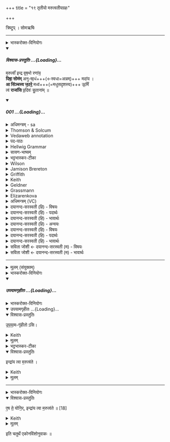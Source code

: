 +++
title = "१९ तृतीयो मरुत्वतीयग्रहः"

+++
<div class="js_include" url="/vedAH_yajuH/taittirIyam/saMhitA/sarva-prastutiH/1/4_somAbhiShavAdi/19_tRtIyo_marutvatIyagrahaH"  newLevelForH1="1" includeTitle="true">


त्रिष्टुप् । सोमऋषिः

_______
<details><summary>भास्करोक्त-विनियोगः</summary>

1तृतीयं मरुत्वतीयं गृह्णाति - मरुत्वानिन्द्रेति चतुष्पदया त्रिष्टुभा ॥ 
</details>
<div class="js_include" includetitle="plain" newlevelforh1="5" title="विश्वास-प्रस्तुतिः" unfilled url="/vedAH_Rk/shAkalam/saMhitA/vishvAsa-prastutiH/03/047/01_marutvA_N_indra.md">
<details open><summary><h5>विश्वास-प्रस्तुतिः ...{Loading}...</h5></summary>


म॒रुत्वाँ॑ इन्द्र वृष॒भो रणा॑य॒  
**पिबा॒ सोम॑म्** अनु-ष्व॒धं+++(←स्वधा=अन्नम्)+++ मदा॑य ।  
**आ सि॑ञ्चस्व ज॒ठरे॒** मध्व॑+++(=मधुसदृशस्य)+++ ऊ॒र्मिं  
त्वं **राजा॑सि** प्र॒दिवः॑ सु॒ताना॑म् ॥

</details>
</div>
<div class="js_include" includetitle="false" newlevelforh1="5" unfilled url="/vedAH_Rk/shAkalam/saMhitA/sarvASh_TIkAH/03/047/01_marutvA_N_indra.md">
<details open><summary><h5>001 ...{Loading}...</h5></summary>
<details><summary>अधिमन्त्रम् - sa</summary>

- देवता - इन्द्रः
- ऋषिः - गाथिनो विश्वामित्रः
- छन्दः - त्रिष्टुप्
</details>
<details><summary>Thomson & Solcum</summary>

मरु꣡त्वाँ इन्द्र वृषभो꣡ र꣡णाय  
पि꣡बा सो꣡मम् अनुष्वध꣡म् म꣡दाय  
आ꣡ सिञ्चस्व जठ꣡रे म꣡ध्व ऊर्मिं꣡  
तुवं꣡ रा꣡जासि प्रदि꣡वः सुता꣡नाम्
</details>
<details><summary>Vedaweb annotation</summary>

_________
**Strata**  
Normal

###### Pāda-label
genre M  
genre M  
genre M  
genre M
_________
**Morph**  
indra ← índra- (nominal stem)  
{case:VOC, gender:M, number:SG}

marútvān ← marútvant- (nominal stem)  
{case:NOM, gender:M, number:SG}

ráṇāya ← ráṇa- (nominal stem)  
{case:DAT, gender:M, number:SG}

vr̥ṣabháḥ ← vr̥ṣabhá- (nominal stem)  
{case:NOM, gender:M, number:SG}

anuṣvadhám ← anuṣvadhám (invariable)  
{}

mádāya ← máda- (nominal stem)  
{case:DAT, gender:M, number:SG}

píba ← √pā- 2 (root)  
{number:SG, person:2, mood:IMP, tense:PRS, voice:ACT}

sómam ← sóma- (nominal stem)  
{case:ACC, gender:M, number:SG}

ā́ ← ā́ (invariable)  
{}

jaṭháre ← jaṭhára- (nominal stem)  
{case:LOC, gender:N, number:SG}

mádhvaḥ ← mádhu- (nominal stem)  
{case:GEN, gender:N, number:SG}

siñcasva ← √sic- (root)  
{number:SG, person:2, mood:IMP, tense:PRS, voice:MED}

ūrmím ← ūrmí- (nominal stem)  
{case:ACC, gender:M, number:SG}

asi ← √as- 1 (root)  
{number:SG, person:2, mood:IND, tense:PRS, voice:ACT}

pradívaḥ ← pradív- (nominal stem)  
{case:ABL, gender:M, number:SG}

rā́jā ← rā́jan- (nominal stem)  
{case:NOM, gender:M, number:SG}

sutā́nām ← √su- (root)  
{case:GEN, gender:M, number:PL, non-finite:PPP}

tvám ← tvám (pronoun)  
{case:NOM, number:SG}

</details>
<details><summary>पद-पाठः</summary>

म॒रुत्वा॑न् । इ॒न्द्र॒ । वृ॒ष॒भः । रणा॑य । पिब॑ । सोम॑म् । अ॒नु॒ऽस्व॒धम् । मदा॑य ।  
आ । सि॒ञ्च॒स्व॒ । ज॒ठरे॑ । मध्वः॑ । ऊ॒र्मिम् । त्वम् । राजा॑ । अ॒सि॒ । प्र॒ऽदिवः॑ । सु॒ताना॑म् ॥
</details>
<details><summary>Hellwig Grammar</summary>

-   *marutvāṃ* ← *marutvat*
- \[noun\], nominative, singular, masculine
- “Marut(a).”
------------------------------------------------------------------------
- *indra*
- \[noun\], vocative, singular, masculine
- “Indra; leader; best; king; first; head; self; indra \[word\];
    Indra; sapphire; fourteen; guru.”
------------------------------------------------------------------------
- *vṛṣabho* ← *vṛṣabhaḥ* ← *vṛṣabha*
- \[noun\], nominative, singular, masculine
- “bull; Vṛṣabha; Vṛṣabha; best.”
------------------------------------------------------------------------
- *raṇāya* ← *raṇa*
- \[noun\], dative, singular, masculine
- “battle; fight; pleasure; joy; war; combat.”
------------------------------------------------------------------------
- *pibā* ← *piba* ← *pā*
- \[verb\], singular, Present imperative
- “drink; gulp; soak; drink; suck; inhale.”
------------------------------------------------------------------------
- *somam* ← *soma*
- \[noun\], accusative, singular, masculine
- “Soma; moon; soma \[word\]; Candra.”
------------------------------------------------------------------------
- *anuṣvadham*
- \[adverb\]
------------------------------------------------------------------------
- *madāya* ← *mada*
- \[noun\], dative, singular, masculine
- “drunkenness; mada; estrus; excitement; sexual arousal; alcohol;
    musth; mad; mada; ecstasy; pride; drink; joy; arrogance;
    vivification.”
------------------------------------------------------------------------
- *ā*
- \[adverb\]
- “towards; ākāra; until; ā; since; according to; ā \[suffix\].”
------------------------------------------------------------------------
- *siñcasva* ← *sic*
- \[verb\], singular, Present imperative
- “submerge; sprinkle; pour; wet; decant; impregnate.”
------------------------------------------------------------------------
- *jaṭhare* ← *jaṭhara*
- \[noun\], locative, singular, neuter
- “abdomen; udara; Jaṭhara; edema; garbha; inside; stomach; belly.”
------------------------------------------------------------------------
- *madhva* ← *madhvaḥ* ← *madhu*
- \[noun\], genitive, singular, neuter
- “honey; alcohol; sweet; nectar; madhu \[word\].”
------------------------------------------------------------------------
- *ūrmiṃ* ← *ūrmim* ← *ūrmi*
- \[noun\], accusative, singular, feminine
- “wave; billow.”
------------------------------------------------------------------------
- *tvaṃ* ← *tvam* ← *tvad*
- \[noun\], nominative, singular
- “you.”
------------------------------------------------------------------------
- *rājāsi* ← *rājā* ← *rājan*
- \[noun\], nominative, singular, masculine
- “king; Kshatriya; rājan \[word\]; best; rājāvarta; Yakṣa.”
------------------------------------------------------------------------
- *rājāsi* ← *asi* ← *as*
- \[verb\], singular, Present indikative
- “be; exist; become; originate; happen; result; be; dwell; be born;
    stay; be; equal; exist; transform.”
------------------------------------------------------------------------
- *pradivaḥ* ← *pradiv*
- \[noun\], ablative, singular, masculine
- “age-old; long.”
------------------------------------------------------------------------
- *sutānām* ← *suta*
- \[noun\], genitive, plural, masculine
- “Soma.”
------------------------------------------------------------------------
</details>
<details><summary>सायण-भाष्यम्</summary>

हे **इन्द्र** यः **वृषभः** अपां वर्षिता **मरुत्वान्** । मरुतो देवविशः तद्वान्। स त्वम् **अनुष्वधं** स्वधया सवनीयपुरोडाशादिरूपेण अन्नेनानुगतं **सोमं** **रणाय** रमणीयसंग्रामार्थं **मदाय** तं सोमं **पिब** । किंच **मध्वः** मदकरस्य सोमस्य **ऊर्मिं** संघातं बहुरसं **जठरे** । जग्धमन्नमस्मिंस्तिष्ठतीति जठरमुदरम् । तस्मिन्नुदरे **आ** **सिञ्चस्व** सर्वतः क्षारय । यतः **त्वं** **प्रदिवः** पूर्वेष्वहःसु **सुतानाम्** अभिषुतानां सोमानां **राजासि** ईशितासि । न केवलमधुनातनानामिति भावः । उक्तमर्थं यास्को ब्रवीति-- मरुत्वानिन्द्र मरुद्भिस्तद्वान् वृषभो वर्षितापां रणाय रमणीयाय संग्रामाय पिब सोममनुष्वधमन्वन्नं मदाय मदनीयाय जैत्रायासिञ्चस्व जठरे मधुन ऊर्मिम् । मधु सोममित्यौपमिकं माद्यतेः । इदमपीतरन्मध्वेतस्मादेव । त्वं राजासि पूर्वेष्वप्यहःसु सुतानाम् ' ( निरु. ४. ८ ) इति ॥ अनुस्वधम् । स्वधामनुगम्य वर्तमानम् । ‘ अत्यादयः क्रान्ताद्यर्थे द्वितीयया ' इति समासः । संहितायां पूर्वपदात्' (पा. सू. ८. ३. १०६ ) इति षत्वम् । निरुदकादित्वादन्तोदात्तत्वम् । ऊर्मिम् । अर्तेरूच्च' ' इति मिप्रत्ययः । धातोः ऊ इत्यादेशो रपरः । प्रत्ययस्वरः ॥
</details>
<details><summary>भट्टभास्कर-टीका</summary>

हे **इन्द्र** यस्त्वं **मरुत्वान् वृषभश्** च स त्वं **रणाय** सङ्ग्रामाय पिब सोमम् । 'द्व्यचोतस्तिङः ' इति दीर्घः ।  

**अनुष्वधं** स्वधाम् अन्नं **अनु**-स्वदनीयं पुरोडाशात्मकमन्नं सोमम् । सुषामादित्वात् षत्वम्, 'अनोरप्रधानकनीयसी' इत्युत्तरपदान्तोदात्तत्वम् ।  
**मदाय**, माद्यत्यनेनेति मदः । 'मदोऽनुपसर्गे' इत्यप् । ईदृशाय रणाय जयकरायेत्यर्थः । 'वार्त्रघ्ना एव ते यजमानस्य गृह्यन्ते' 'यन्मरुत्वतीयाः' 'आयुधं एतद्यजमानस्संस्कुरुते यन्मरुत्वतीयाः' इत्यादि च ब्राह्मणम् ।

किं बिन्दु-मात्रम् अपि पीतं मदाय भवतीत्याशङ्क्य नेति प्रतिपाद्यते - **आसिञ्चस्व** आभिमुख्येन क्षारय **जठरे** उदरे यथा ते मदो भवति तथा प्रभूतं पिबेत्यर्थः । **मध्वः** मधु-सदृशस्यास्य सोमस्य ऊर्मिं सङ्घातम् । 'जसादिषु वा वचनं छन्दसि' इति गुणाभावः ।

राजा+++(=सोमः)+++ विशेष्यते - **प्रदिवः** पुराणः नेदानीम् एव ।  

मदस्योत्पाद्यत्वे हेतुम् आह - **त्वं राजा सुतानां** सोमानां, तव **मदाय** सोमा अभिषूयन्त इति भावः, अतिक्रान्तेष्वप्यहस्सु त्वमेव सोमानां राजेति । यद्वा - त्वमेव ह्यतिक्रान्तेष्वहस्सु सुतानां राजाऽभूः, तस्मादिदानीमपि पिबेति प्रार्थ्यसे । प्रगता दिवसा अस्येति प्रदिवः । छान्दसोकारस्समासान्तः, 'परादिश्छन्दसि बहुलम्' इत्युत्तरपदाद्युदात्तत्वम् । मरुत्वानित्यत्र पूर्ववत्सांहितायां रुत्वादि ॥
</details>
<details><summary>Wilson</summary>

###### English translation:

“**Indra**, attended by the **Maruts**, the showerer (of benefits), drink the **Soma** offered after the other presentations, for your exhilaration for battle; take into your belly the (full) wave of the inebriating (Soma), for you are lord of libations from the days of old.”

_________
**Commentary by Sāyaṇa: Ṛgveda-bhāṣya**  

**Yajus**. 7.38 has **pratīpaḥ** for pradivaḥ;

Pratīpaḥ = first andother lunar days, or **tithis**, until the full moon, during which offerings of Soma are daily presented
</details>
<details><summary>Jamison Brereton</summary>

Accompanied by the Maruts, o Indra, as a bull drink the soma after your  wont, for joy, for exhilaration.  
Pour the wave of honey into your belly. You are the king of the pressed  drinks from olden days.
</details>
<details><summary>Griffith</summary>

DRINK, Indra, Marut-girt, as Bull, the Soma, for joy, for rapture even as thou listest.  
     Pour down the flood of meath within thy belly: thou from of old art King of Soma juices.
</details>
<details><summary>Keith</summary>

Indra with the Maruts, the bull, for gladness,  
Drink the Soma, for joy, to thy content;  
Pour within thy belly the wave of sweetness;  
Thou art from of old the king of the pressed drinks.
</details>
<details><summary>Geldner</summary>

In Begleitung der Marut als ihr Bulle trink, Indra, zur Kampfeslust den Soma nach eigenem Ermessen zum Rausche! Gieß dir das Gewoge des Metes in den Bauch! Du bist von jeher König der Somasäfte.
</details>
<details><summary>Grassmann</summary>

Zur Wonn', o Indra, mit den Maruts trinke, du Stier, zum Rausch nach eigner Lust den Soma; Die süsse Welle giesse in den Leib dir, du bist von Alters her der Säfte König.
</details>
<details><summary>Elizarenkova</summary>

Сопровождаемый Марутами, о Индра, как бык, для боевого пыла  
Пей сому по своему желанию, для опьянения!  
Вливай себе в утробу сладкую волну!  
От века ты царь над выжатыми соками.
</details>
<details><summary>अधिमन्त्रम् (VC)</summary>

- इन्द्र:
- गोपवन आत्रेयः सप्तवध्रिर्वा
- निचृत्त्रिष्टुप्
- धैवतः
</details>
<details><summary>दयानन्द-सरस्वती (हि) - विषयः</summary>

अब पाँच ऋचावाले सैंतालीसवें सूक्त का आरम्भ है। इसके प्रथम मन्त्र में राजा के विषय को कहते हैं।
</details>
<details><summary>दयानन्द-सरस्वती (हि) - पदार्थः</summary>

पदार्थान्वयभाषाः -  हे (इन्द्र) अत्यन्त ऐश्वर्य्य से युक्त (मरुत्वान्) श्रेष्ठ मनुष्यों से युक्त (वृषभः) बलवान् ! आप (रणाय) सङ्ग्राम के और (मदाय) आनन्द के लिये (अनुष्वधम्) अनुकूल स्वधा अन्न वर्त्तमान जिसमें ऐसे (सोमम्) श्रेष्ठ औषधी के रस का (पिब) पान करो और (जठरे) पेट में (मध्वः) मधुर की (ऊर्मिम्) लहर को (आ, सिञ्चस्व) सेचन करो जिससे (त्वम्) आप (प्रदिवः) अत्यन्त विद्या और विनय से प्रकाशित के (सुतानाम्) उत्पन्न हुए ऐश्वर्य आदिकों के (राजा) प्रकाशकर्त्ता (असि) हैं इससे ऐसा आचरण करो ॥१॥
</details>
<details><summary>दयानन्द-सरस्वती (हि) - भावार्थः</summary>

भावार्थभाषाः -  हे राजन् ! आप जो विजय आरोग्य बल और अधिक अवस्था की इच्छा करें, तो ब्रह्मचर्य धनुर्वेदविद्या जितेन्द्रियत्व और नियमित आहार विहार को करिये ॥१॥
</details>
<details><summary>दयानन्द-सरस्वती (हि) - अन्वयः</summary>

अन्वय:  हे इन्द्र मरुत्वान् ! वृषभस्त्वं रणाय मदायानुष्वधं सोमं पिब। जठरे मध्व ऊर्मिमासिञ्चस्व यतस्त्वं प्रदिवः सुतानां राजाऽसि तस्मादेतदाचर ॥१॥
</details>
<details><summary>दयानन्द-सरस्वती (हि) - विषयः</summary>

अथ राजविषयमाह।
</details>
<details><summary>दयानन्द-सरस्वती (हि) - पदार्थः</summary>

पदार्थान्वयभाषाः -  (मरुत्वान्) मरुतः प्रशस्ता मनुष्या विद्यन्ते यस्य सः (इन्द्र) परमैश्वर्ययुक्त (वृषभः) बलिष्ठः (रणाय) सङ्ग्रामाय (पिब)। अत्र द्व्यचोऽतस्तिङ इति दीर्घः। (सोमम्) महौषधिरसम् (अनुष्वधम्) अनुकूलं स्वधान्नं विद्यते यस्मिँस्तम् (मदाय) आनन्दाय (आ) (सिञ्चस्व) (जठरे) उदरे (मध्वः) मधुरस्य (ऊर्मिम्) तरङ्गम् (त्वम्) (राजा) प्रकाशमानः (असि) (प्रदिवः) प्रकर्षेण विद्याविनयप्रकाशस्य (सुतानाम्) उत्पन्नानामैश्वर्यादीनाम् ॥१॥
</details>
<details><summary>दयानन्द-सरस्वती (हि) - भावार्थः</summary>

भावार्थभाषाः -  हे राजन् ! यदि विजयमारोग्यं बलं दीर्घमायुश्चेच्छेत्तर्हि ब्रह्मचर्य्यं धनुर्वेदविद्यां जितेन्द्रियत्वं युक्ताऽऽहारविहारञ्च करोतु ॥१॥
</details>
<details><summary>सविता जोशी ← दयानन्द-सरस्वती (म) - विषयः</summary>

या सूक्तात राजा व सूर्याच्या गुणाचे वर्णन असल्यामुळे या सूक्ताच्या अर्थाची मागच्या सूक्ताच्या अर्थाबरोबर संगती जाणावी.
</details>
<details><summary>सविता जोशी ← दयानन्द-सरस्वती (म) - भावार्थः</summary>

भावार्थभाषाः -  हे राजा! जर तू विजय, आरोग्य, बल व दीर्घायु इ. ची इच्छा बाळगलीस तर ब्रह्मचर्य, धनुर्वेदविद्या, जितेन्द्रियत्व व नियमित आहार विहार कर. ॥ १ ॥
</details>
</details>
</div>  


__________
<details><summary>मूलम् (संयुक्तम्)</summary>

उ॒प॒या॒मगृ॑हीतो॒ऽसीन्द्रा॑य त्वा म॒रुत्व॑त ए॒ष ते॒ योनि॒रिन्द्रा॑य त्वा म॒रुत्व॑ते ॥ [20]
</details>
<details><summary>भास्करोक्त-विनियोगः</summary>

2 पूर्ववद्ग्रहणं सादनं च ॥
</details>
<div class="js_include" includetitle="false" newlevelforh1="5" unfilled url="/vedAH_yajuH/taittirIyam/saMhitA/yajuH/sarva-prastutiH/1/4_somAbhiShavAdi/17_pUrvo_marutvatIyagrahaH/upayAmagRhItaH.md">
<details open><summary><h5>उपयामगृहीतः ...{Loading}...</h5></summary>
<details><summary>भास्करोक्त-विनियोगः</summary>

इमामनुद्रुत्य उपयामगृहीतोसीन्द्राय त्वा मरुत्वत इति गृह्णाति ॥
</details>
<div class="js_include" includetitle="false" newlevelforh1="5" unfilled="" url="/vedAH_yajuH/taittirIyam/saMhitA/yajuH/sarva-prastutiH/1/4_somAbhiShavAdi/03_antaryAmagrahaH/upayAmagRhItaH.md">
<details open><summary><h10>उपयामगृहीतः ...{Loading}...</h10></summary>
<details open><summary>विश्वास-प्रस्तुतिः</summary>

उ॒प॒या॒म-गृ॑हीतो ऽसि।
</details>
<details><summary>Keith</summary>

Thou art taken with a support/ foundation.
</details>
<details><summary>मूलम्</summary>

उ॒प॒या॒मगृ॑हीतोऽसि।
</details>
<details><summary>भट्टभास्कर-टीका</summary>

उपयम्यन्ते स्वात्मन्येव नियम्यन्ते भूतजातान्यस्मिन् अभिन्नेधिकरणे इत्युपयामः पृथ्वी । 'इयं वा उपयामः' इति ब्राह्मणम् । 'हलश्च' इति घञ्, थाथादिस्वरेणान्तोदात्तत्वम् । तेन गृहीतस्त्वमसि ; कोन्यस्त्वां गृहीतुं क्षम इति भावः ; पृथिव्यापो गृहीष्यामीतिवत् । 'तृतीया कर्मणि' इति पूर्वपदप्रकृतिस्वरत्वम् । यद्वा - उपयामार्थं पृथिव्यर्थं गृहीतोसीति ; हे सोम ।   

ननु 'स्वाहा त्वा सुभवस्सूर्याय' इति मन्त्रवर्णनात् सूर्यदेवत्यः कथं पृथिवीदेवत्यः स्यात् ? नैतद्देवताभिधानं ; पृथिवीवासिनां प्रजानां यागद्वारेण स्थित्यर्थं गृहीतोसीति स्तूयते । यद्वा - पृथिव्यपि देवतैवास्य 'उपयामगृहीतोसीत्याहादितिदेवत्यास्तेन' इति, अदितिः पृथ्वी । 'चतुर्थी' इति योगविभागात्समासः । 'क्ते च' इति पूर्वपदप्रकृतिस्वरत्वम् । 'इयं वा उपयामस्तस्मादिमां प्रजा अनु प्रजायन्ते' इति ब्राह्मणम् ॥

________________

उपयामगृहीतोसीति व्याख्यातम् । 'इयं वा उपयामः' तयैव गृहीतोसीति ।
</details>
</details>
</div>
<details open><summary>विश्वास-प्रस्तुतिः</summary>

इन्द्रा॑य त्वा म॒रुत्व॑ते ।
</details>
<details><summary>Keith</summary>

to Indra with the Maruts thee!
</details>
<details><summary>मूलम्</summary>

इन्द्रा॑य त्वा म॒रुत्व॑ते ।
</details>

_______
<details><summary>भास्करोक्त-विनियोगः</summary>

2एष ते योनिरिन्द्राय त्वा मरुत्वत इति सादयति ॥
</details>
<details open><summary>विश्वास-प्रस्तुतिः</summary>

ए॒ष ते॒ योनि॒र्, इन्द्रा॑य त्वा म॒रुत्व॑ते ॥ [18]
</details>
<details><summary>Keith</summary>

This is thy birthplace; to Indra with the Maruts thee!
</details>
<details><summary>मूलम्</summary>

ए॒ष ते॒ योनि॒रिन्द्रा॑य त्वा म॒रुत्व॑ते ॥ [18]
</details>
</details>
</div>  

इति चतुर्थे एकोनविंशोनुवाकः ॥  

</div>